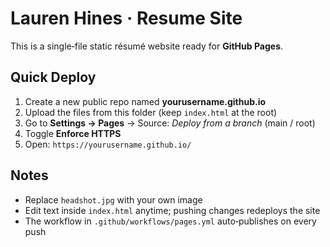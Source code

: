 # Lauren Hines · Resume Site

This is a single‑file static résumé website ready for **GitHub Pages**.

## Quick Deploy
1. Create a new public repo named **yourusername.github.io**
2. Upload the files from this folder (keep `index.html` at the root)
3. Go to **Settings → Pages** → Source: *Deploy from a branch* (main / root)
4. Toggle **Enforce HTTPS**
5. Open: `https://yourusername.github.io/`

## Notes
- Replace `headshot.jpg` with your own image
- Edit text inside `index.html` anytime; pushing changes redeploys the site
- The workflow in `.github/workflows/pages.yml` auto‑publishes on every push
